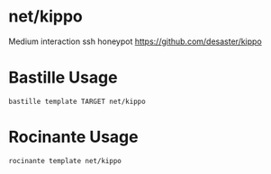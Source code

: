 # net/kippo
Medium interaction ssh honeypot
https://github.com/desaster/kippo

# Bastille Usage
```shell
bastille template TARGET net/kippo
```

# Rocinante Usage
```shell
rocinante template net/kippo
```
